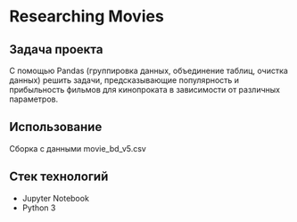 # Researching Movies

## Задача проекта
С помощью Pandas (группировка данных, объединение таблиц, очистка данных) решить задачи, предсказывающие популярность и прибыльность фильмов для кинопроката в зависимости от различных параметров.

## Использование
Сборка с данными movie_bd_v5.csv

## Стек технологий
- Jupyter Notebook 
- Python 3
